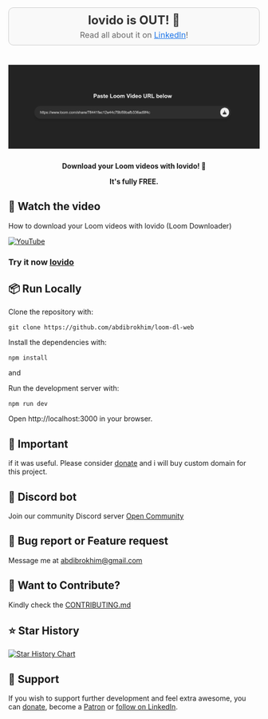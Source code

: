 <div align="center" style="padding: 10px; border: 1px solid #ccc; background-color: #f9f9f9; border-radius: 10px; margin-bottom: 20px;">
    <h2 style="margin: 0; font-size: 24px; color: #333;">lovido is OUT! 🎉</h2>
    <p style="margin: 5px 0 0 0; font-size: 16px; color: #666;">Read all about it on <a href="https://www.linkedin.com/in/abdibrokhim/" style="text-decoration: underline; color: #1a73e8;"> LinkedIn</a>!</p>
</div>

<!-- markdownlint-disable MD030 -->

# [![Loom Video Downloader](./assets/landing.png)](https://lovido.vercel.app/)

<p align="center"><strong>
    Download your Loom videos with lovido! 🚀
</strong></p>
<p align="center"><strong>
    It's fully FREE. 
</strong></p>


## 🚀 Watch the video
How to download your Loom videos with lovido (Loom Downloader)

[![YouTube]()]()

### Try it now [lovido](https://lovido.vercel.app/)

## 📦 Run Locally

Clone the repository with:

```shell
git clone https://github.com/abdibrokhim/loom-dl-web
```

Install the dependencies with:

```shell
npm install
```
and 

Run the development server with:

```shell
npm run dev
```
Open http://localhost:3000 in your browser.

## 🦄 Important

if it was useful. Please consider [donate](https://buymeacoffee.com/abdibrokhim/) and i will buy custom domain for this project.

## 🥂 Discord bot

Join our community Discord server [Open Community](https://discord.gg/nVtmDUN2sR)

## 🐞 Bug report or Feature request

Message me at abdibrokhim@gmail.com

## 👋 Want to Contribute?

Kindly check the [CONTRIBUTING.md](https://github.com/abdibrokhim/loom-dl-web/blob/main/CONTRIBUTING.md)

## ⭐️ Star History

[![Star History Chart](https://api.star-history.com/svg?repos=abdibrokhim/loom-dl-web&type=Date)](https://star-history.com/#abdibrokhim/loom-dl-web&Date)

## 🙏 Support
If you wish to support further development and feel extra awesome, you can [donate](https://buymeacoffee.com/abdibrokhim/), become a [Patron](https://www.patreon.com/abdibrokhim) or [follow on LinkedIn](https://www.linkedin.com/in/abdibrokhim/).